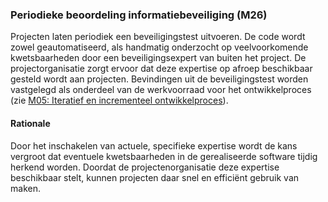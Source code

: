 ### Periodieke beoordeling informatiebeveiliging (M26)

Projecten laten periodiek een beveiligingstest uitvoeren. De code wordt zowel geautomatiseerd, als handmatig onderzocht op veelvoorkomende kwetsbaarheden door een beveiligingsexpert van buiten het project. De projectorganisatie zorgt ervoor dat deze expertise op afroep beschikbaar gesteld wordt aan projecten. Bevindingen uit de beveiligingstest worden vastgelegd als onderdeel van de werkvoorraad voor het ontwikkelproces (zie [M05: Iteratief en incrementeel ontwikkelproces](#iteratief-en-incrementeel-ontwikkelproces-m05-)).

#### Rationale

Door het inschakelen van actuele, specifieke expertise wordt de kans vergroot dat eventuele kwetsbaarheden in de gerealiseerde software tijdig herkend worden. Doordat de projectenorganisatie deze expertise beschikbaar stelt, kunnen projecten daar snel en efficiënt gebruik van maken.
